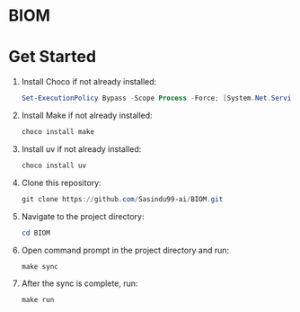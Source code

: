 # BIOM

# Get Started

1. Install Choco if not already installed:
   ```powershell
   Set-ExecutionPolicy Bypass -Scope Process -Force; [System.Net.ServicePointManager]::SecurityProtocol = [System.Net.ServicePointManager]::SecurityProtocol -bor 3072; iex ((New-Object System.Net.WebClient).DownloadString('https://community.chocolatey.org/install.ps1'))
   ```
2. Install Make if not already installed:
   ```powershell
   choco install make
   ```
3. Install uv if not already installed:
   ```powershell
   choco install uv
   ```
4. Clone this repository:
   ```powershell
   git clone https://github.com/Sasindu99-ai/BIOM.git
   ```
5. Navigate to the project directory:
   ```powershell
   cd BIOM
   ```
6. Open command prompt in the project directory and run:
   ```powershell
   make sync
   ```
7. After the sync is complete, run:
   ```powershell
   make run
   ```
